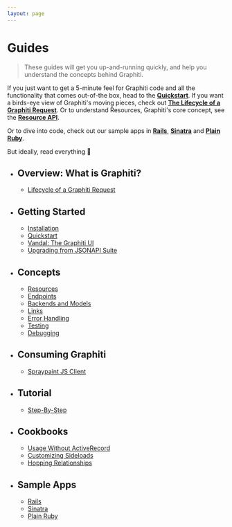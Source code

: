 ```yaml
---
layout: page
---
```


Guides
==========

> These guides will get you up-and-running quickly, and help you
understand the concepts behind Graphiti.

If you just want to get a 5-minute feel for Graphiti code and all the
functionality that comes out-of-the box, head to the
[**Quickstart**]({{site.github.url}}/quickstart). If you want a birds-eye view of Graphiti's
moving pieces, check out [**The Lifecycle of a Graphiti
Request**]({{site.github.url}}/guides/overview#lifecycle-of-a-graphiti-request). Or to understand Resources,
Graphiti's core concept, see the [**Resource
API**]({{site.github.url}}/guides/concepts/resources).

Or to dive into code, check out our sample apps in [**Rails**](https://github.com/graphiti-api/employee_directory), [**Sinatra**](https://github.com/graphiti-api/sinatra_example) and [**Plain Ruby**](https://github.com/graphiti-api/plain_ruby_example).

But ideally, read everything 🙂

  * ## Overview: What is Graphiti?
    * [Lifecycle of a Graphiti Request]({{site.github.url}}/guides/overview#lifecycle-of-a-graphiti-request)
  * ## Getting Started
    * [Installation]({{site.github.url}}/guides/getting-started/installation)
    * [Quickstart]({{site.github.url}}/quickstart)
    * [Vandal: The Graphiti UI]({{site.github.url}}/guides/vandal)
    * [Upgrading from JSONAPI Suite]({{site.github.url}}/guides/upgrading)
  * ## Concepts
    * [Resources]({{site.github.url}}/guides/concepts/resources)
    * [Endpoints]({{site.github.url}}/guides/concepts/endpoints)
    * [Backends and Models]({{site.github.url}}/guides/concepts/backends-and-models)
    * [Links]({{site.github.url}}/guides/concepts/links)
    * [Error Handling]({{site.github.url}}/guides/concepts/error-handling)
    * [Testing]({{site.github.url}}/guides/concepts/testing)
    * [Debugging]({{site.github.url}}/guides/concepts/debugging)
  * ## Consuming Graphiti
    * [Spraypaint JS Client]({{site.github.url}}/js)
  * ## Tutorial
    * [Step-By-Step]({{site.github.url}}/tutorial)
  * ## Cookbooks
    * [Usage Without ActiveRecord]({{site.github.url}}/cookbooks/without-activerecord)
    * [Customizing Sideloads]({{site.github.url}}/cookbooks/customizing-sideloads)
    * [Hopping Relationships]({{site.github.url}}/cookbooks/hopping-relationships)
  * ## Sample Apps
    * [Rails](https://github.com/graphiti-api/employee_directory)
    * [Sinatra](https://github.com/graphiti-api/sinatra_example)
    * [Plain Ruby](https://github.com/graphiti-api/plain_ruby_example)

 <br />
 <br />
